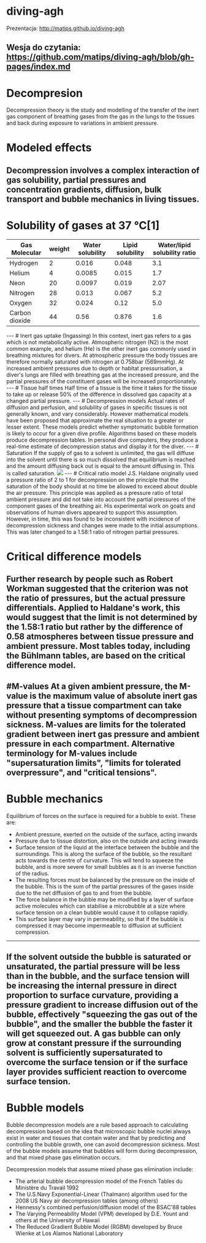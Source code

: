 # diving-agh
Prezentacja: http://matips.github.io/diving-agh

Wesja do czytania: https://github.com/matips/diving-agh/blob/gh-pages/index.md
---
# Decompresion
Decompression theory is the study and modelling of the transfer of the inert gas component of breathing gases from the gas in the lungs to the tissues and back during exposure to variations in ambient pressure.

# Modeled effects
Decompression involves a complex interaction of gas solubility, partial pressures and concentration gradients, diffusion, bulk transport and bubble mechanics in living tissues.
---
# Solubility of gases at 37 °C[1]
<table class="rich-diff-level-zero"> <thead class="rich-diff-level-one"> <tr> <th>Gas Molecular</th> <th>weight</th> <th>Water solubility</th> <th>Lipid solubility</th> <th>Water/lipid solubility ratio</th> </tr> </thead> <tbody class="rich-diff-level-one"> <tr> <td>Hydrogen</td> <td>2</td> <td>0.016</td> <td>0.048</td> <td>3.1</td> </tr> <tr> <td>Helium</td> <td>4</td> <td>0.0085</td> <td>0.015</td> <td>1.7</td> </tr> <tr> <td>Neon</td> <td>20</td> <td>0.0097</td> <td>0.019</td> <td>2.07</td> </tr> <tr> <td>Nitrogen</td> <td>28</td> <td>0.013</td> <td>0.067</td> <td>5.2</td> </tr> <tr> <td>Oxygen</td> <td>32</td> <td>0.024</td> <td>0.12</td> <td>5.0</td> </tr> <tr> <td>Carbon dioxide</td> <td>44</td> <td>0.56</td> <td>0.876</td> <td>1.6</td> </tr> </tbody> </table>
---
# Inert gas uptake (Ingassing)
In this context, inert gas refers to a gas which is not metabolically active. Atmospheric nitrogen (N2) is the most common example, and helium (He) is the other inert gas commonly used in breathing mixtures for divers.   
At atmospheric pressure the body tissues are therefore normally saturated with nitrogen at 0.758bar (569mmHg). At increased ambient pressures due to depth or habitat pressurisation, a diver's lungs are filled with breathing gas at the increased pressure, and the partial pressures of the constituent gases will be increased proportionately.
---
# Tissue half times
Half time of a tissue is the time it takes for the tissue to take up or release 50% of the difference in dissolved gas capacity at a changed partial pressure. 
---
# Decompression models
Actual rates of diffusion and perfusion, and solubility of gases in specific tissues is not generally known, and vary considerably. However mathematical models have been proposed that approximate the real situation to a greater or lesser extent. These models predict whether symptomatic bubble formation is likely to occur for a given dive profile. Algorithms based on these models produce decompression tables. In personal dive computers, they produce a real-time estimate of decompression status and display it for the diver.
---
# Saturation 
If the supply of gas to a solvent is unlimited, the gas will diffuse into the solvent until there is so much dissolved that equilibrium is reached and the amount diffusing back out is equal to the amount diffusing in. This is called saturation.
   
<img src="http://upload.wikimedia.org/wikipedia/commons/thumb/5/5b/Tissue_half_times_%281%29.svg/360px-Tissue_half_times_%281%29.svg.png" />
---
# Critical ratio model
J.S. Haldane originally used a pressure ratio of 2 to 1 for decompression on the principle that the saturation of the body should at no time be allowed to exceed about double the air pressure. This principle was applied as a pressure ratio of total ambient pressure and did not take into account the partial pressures of the component gases of the breathing air. His experimental work on goats and observations of human divers appeared to support this assumption. However, in time, this was found to be inconsistent with incidence of decompression sickness and changes were made to the initial assumptions. This was later changed to a 1.58:1 ratio of nitrogen partial pressures.

# Critical difference models
Further research by people such as Robert Workman suggested that the criterion was not the ratio of pressures, but the actual pressure differentials. Applied to Haldane's work, this would suggest that the limit is not determined by the 1.58:1 ratio but rather by the difference of 0.58 atmospheres between tissue pressure and ambient pressure. Most tables today, including the Bühlmann tables, are based on the critical difference model.
---
#M-values
At a given ambient pressure, the M-value is the maximum value of absolute inert gas pressure that a tissue compartment can take without presenting symptoms of decompression sickness. M-values are limits for the tolerated gradient between inert gas pressure and ambient pressure in each compartment. Alternative terminology for M-values include "supersaturation limits", "limits for tolerated overpressure", and "critical tensions".
---
# Bubble mechanics
Equilibrium of forces on the surface is required for a bubble to exist. These are:

- Ambient pressure, exerted on the outside of the surface, acting inwards
- Pressure due to tissue distortion, also on the outside and acting inwards
- Surface tension of the liquid at the interface between the bubble and the surroundings. This is along the surface of the bubble, so the resultant acts towards the centre of curvature. This will tend to squeeze the bubble, and is more severe for small bubbles as it is an inverse function of the radius.
- The resulting forces must be balanced by the pressure on the inside of the bubble. This is the sum of the partial pressures of the gases inside due to the net diffusion of gas to and from the bubble.
- The force balance in the bubble may be modified by a layer of surface active molecules which can stabilise a microbubble at a size where surface tension on a clean bubble would cause it to collapse rapidly.
- This surface layer may vary in permeability, so that if the bubble is compressed it may become impermeable to diffusion at sufficient compression.
---
If the solvent outside the bubble is saturated or unsaturated, the partial pressure will be less than in the bubble, and the surface tension will be increasing the internal pressure in direct proportion to surface curvature, providing a pressure gradient to increase diffusion out of the bubble, effectively "squeezing the gas out of the bubble", and the smaller the bubble the faster it will get squeezed out. A gas bubble can only grow at constant pressure if the surrounding solvent is sufficiently supersaturated to overcome the surface tension or if the surface layer provides sufficient reaction to overcome surface tension.
---
# Bubble models
Bubble decompression models are a rule based approach to calculating decompression based on the idea that microscopic bubble nuclei always exist in water and tissues that contain water and that by predicting and controlling the bubble growth, one can avoid decompression sickness. Most of the bubble models assume that bubbles will form during decompression, and that mixed phase gas elimination occurs.

Decompression models that assume mixed phase gas elimination include:

- The arterial bubble decompression model of the French Tables du Ministère du Travail 1992
- The U.S.Navy Exponential-Linear (Thalmann) algorithm used for the 2008 US Navy air decompression tables (among others)
- Hennessy's combined perfusion/diffusion model of the BSAC'88 tables
- The Varying Permeability Model (VPM) developed by D.E. Yount and others at the University of Hawaii
- The Reduced Gradient Bubble Model (RGBM) developed by Bruce Wienke at Los Alamos National Laboratory
